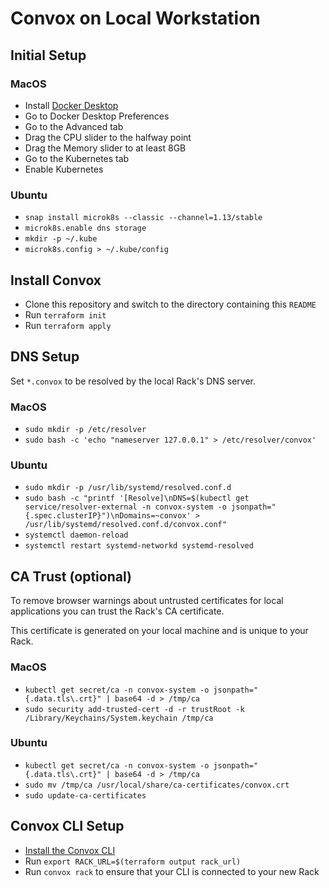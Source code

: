 # Convox on Local Workstation

## Initial Setup

### MacOS

- Install [Docker Desktop](https://www.docker.com/products/docker-desktop)
- Go to Docker Desktop Preferences
- Go to the Advanced tab
- Drag the CPU slider to the halfway point
- Drag the Memory slider to at least 8GB
- Go to the Kubernetes tab
- Enable Kubernetes

### Ubuntu

- `snap install microk8s --classic --channel=1.13/stable`
- `microk8s.enable dns storage`
- `mkdir -p ~/.kube`
- `microk8s.config > ~/.kube/config`

## Install Convox

- Clone this repository and switch to the directory containing this `README`
- Run `terraform init`
- Run `terraform apply`

## DNS Setup

Set `*.convox` to be resolved by the local Rack's DNS server.

### MacOS

- `sudo mkdir -p /etc/resolver`
- `sudo bash -c 'echo "nameserver 127.0.0.1" > /etc/resolver/convox'`

### Ubuntu

- `sudo mkdir -p /usr/lib/systemd/resolved.conf.d`
- `sudo bash -c "printf '[Resolve]\nDNS=$(kubectl get service/resolver-external -n convox-system -o jsonpath="{.spec.clusterIP}")\nDomains=~convox' > /usr/lib/systemd/resolved.conf.d/convox.conf"`
- `systemctl daemon-reload`
- `systemctl restart systemd-networkd systemd-resolved`

## CA Trust (optional)

To remove browser warnings about untrusted certificates for local applications
you can trust the Rack's CA certificate.

This certificate is generated on your local machine and is unique to your Rack.

### MacOS

- `kubectl get secret/ca -n convox-system -o jsonpath="{.data.tls\.crt}" | base64 -d > /tmp/ca`
- `sudo security add-trusted-cert -d -r trustRoot -k /Library/Keychains/System.keychain /tmp/ca`

### Ubuntu

- `kubectl get secret/ca -n convox-system -o jsonpath="{.data.tls\.crt}" | base64 -d > /tmp/ca`
- `sudo mv /tmp/ca /usr/local/share/ca-certificates/convox.crt`
- `sudo update-ca-certificates`

## Convox CLI Setup

- [Install the Convox CLI](../../docs/guides/installation/cli.md)
- Run `export RACK_URL=$(terraform output rack_url)`
- Run `convox rack` to ensure that your CLI is connected to your new Rack